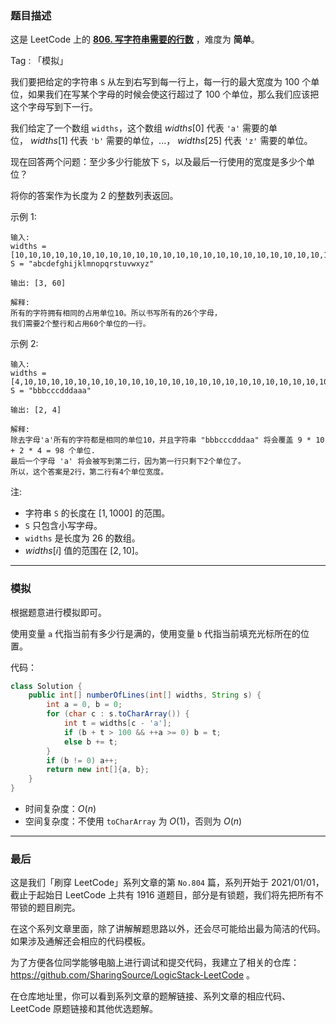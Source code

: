 ### 题目描述

这是 LeetCode 上的 **[806. 写字符串需要的行数](https://leetcode-cn.com/problems/number-of-lines-to-write-string/solution/by-ac_oier-5hg2/)** ，难度为 **简单**。

Tag : 「模拟」



我们要把给定的字符串 `S` 从左到右写到每一行上，每一行的最大宽度为 $100$ 个单位，如果我们在写某个字母的时候会使这行超过了 $100$ 个单位，那么我们应该把这个字母写到下一行。

我们给定了一个数组 `widths`，这个数组 $widths[0]$ 代表 `'a'` 需要的单位， $widths[1]$ 代表 `'b'` 需要的单位，...， $widths[25]$ 代表 `'z'` 需要的单位。

现在回答两个问题：至少多少行能放下 `S`，以及最后一行使用的宽度是多少个单位？

将你的答案作为长度为 $2$ 的整数列表返回。

示例 1:
```
输入: 
widths = [10,10,10,10,10,10,10,10,10,10,10,10,10,10,10,10,10,10,10,10,10,10,10,10,10,10]
S = "abcdefghijklmnopqrstuvwxyz"

输出: [3, 60]

解释: 
所有的字符拥有相同的占用单位10。所以书写所有的26个字母，
我们需要2个整行和占用60个单位的一行。
```
示例 2:
```
输入: 
widths = [4,10,10,10,10,10,10,10,10,10,10,10,10,10,10,10,10,10,10,10,10,10,10,10,10,10]
S = "bbbcccdddaaa"

输出: [2, 4]

解释: 
除去字母'a'所有的字符都是相同的单位10，并且字符串 "bbbcccdddaa" 将会覆盖 9 * 10 + 2 * 4 = 98 个单位.
最后一个字母 'a' 将会被写到第二行，因为第一行只剩下2个单位了。
所以，这个答案是2行，第二行有4个单位宽度。
```

注:
* 字符串 `S` 的长度在 $[1, 1000]$ 的范围。
* `S` 只包含小写字母。
* `widths` 是长度为 $26$ 的数组。
* $widths[i]$ 值的范围在 $[2, 10]$。

---

### 模拟

根据题意进行模拟即可。

使用变量 `a` 代指当前有多少行是满的，使用变量 `b` 代指当前填充光标所在的位置。

代码：
```java
class Solution {
    public int[] numberOfLines(int[] widths, String s) {
        int a = 0, b = 0;
        for (char c : s.toCharArray()) {
            int t = widths[c - 'a'];
            if (b + t > 100 && ++a >= 0) b = t;
            else b += t;         
        }
        if (b != 0) a++;
        return new int[]{a, b};
    }
}
```
* 时间复杂度：$O(n)$
* 空间复杂度：不使用 `toCharArray` 为 $O(1)$，否则为 $O(n)$

---

### 最后

这是我们「刷穿 LeetCode」系列文章的第 `No.804` 篇，系列开始于 2021/01/01，截止于起始日 LeetCode 上共有 1916 道题目，部分是有锁题，我们将先把所有不带锁的题目刷完。

在这个系列文章里面，除了讲解解题思路以外，还会尽可能给出最为简洁的代码。如果涉及通解还会相应的代码模板。

为了方便各位同学能够电脑上进行调试和提交代码，我建立了相关的仓库：https://github.com/SharingSource/LogicStack-LeetCode 。

在仓库地址里，你可以看到系列文章的题解链接、系列文章的相应代码、LeetCode 原题链接和其他优选题解。


